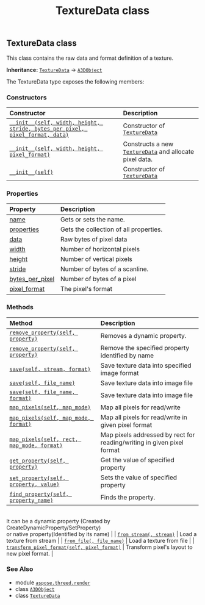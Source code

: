 ﻿---
title: TextureData class
second_title: Aspose.3D for Python via .NET API References
description: 
type: docs
weight: 410
url: /python-net/aspose.threed.render/texturedata/
is_root: false
---

## TextureData class

This class contains the raw data and format definition of a texture.



**Inheritance:** [`TextureData`](/3d/python-net/aspose.threed.render/texturedata) → 
[`A3DObject`](/3d/python-net/aspose.threed/a3dobject)



The TextureData type exposes the following members:

### Constructors
| Constructor | Description |
| :- | :- |
| [`__init__(self, width, height, stride, bytes_per_pixel, pixel_format, data)`](/3d/python-net/aspose.threed.render/texturedata/__init__/#int-int-int-int-aspose.threed.render.pixelformat-bytes) | Constructor of [`TextureData`](/3d/python-net/aspose.threed.render/texturedata) |
| [`__init__(self, width, height, pixel_format)`](/3d/python-net/aspose.threed.render/texturedata/__init__/#int-int-aspose.threed.render.pixelformat) | Constructs a new [`TextureData`](/3d/python-net/aspose.threed.render/texturedata) and allocate pixel data. |
| [`__init__(self)`](/3d/python-net/aspose.threed.render/texturedata/__init__/#) | Constructor of [`TextureData`](/3d/python-net/aspose.threed.render/texturedata) |


### Properties
| Property | Description |
| :- | :- |
| [name](/3d/python-net/aspose.threed.render/texturedata/name) | Gets or sets the name. |
| [properties](/3d/python-net/aspose.threed.render/texturedata/properties) | Gets the collection of all properties. |
| [data](/3d/python-net/aspose.threed.render/texturedata/data) | Raw bytes of pixel data |
| [width](/3d/python-net/aspose.threed.render/texturedata/width) | Number of horizontal pixels |
| [height](/3d/python-net/aspose.threed.render/texturedata/height) | Number of vertical pixels |
| [stride](/3d/python-net/aspose.threed.render/texturedata/stride) | Number of bytes of a scanline. |
| [bytes_per_pixel](/3d/python-net/aspose.threed.render/texturedata/bytes_per_pixel) | Number of bytes of a pixel |
| [pixel_format](/3d/python-net/aspose.threed.render/texturedata/pixel_format) | The pixel's format |


### Methods
| Method | Description |
| :- | :- |
| [`remove_property(self, property)`](/3d/python-net/aspose.threed.render/texturedata/remove_property/#aspose.threed.property) | Removes a dynamic property. |
| [`remove_property(self, property)`](/3d/python-net/aspose.threed.render/texturedata/remove_property/#str) | Remove the specified property identified by name |
| [`save(self, stream, format)`](/3d/python-net/aspose.threed.render/texturedata/save/#io.rawiobase-str) | Save texture data into specified image format |
| [`save(self, file_name)`](/3d/python-net/aspose.threed.render/texturedata/save/#str) | Save texture data into image file |
| [`save(self, file_name, format)`](/3d/python-net/aspose.threed.render/texturedata/save/#str-str) | Save texture data into image file |
| [`map_pixels(self, map_mode)`](/3d/python-net/aspose.threed.render/texturedata/map_pixels/#aspose.threed.render.pixelmapmode) | Map all pixels for read/write |
| [`map_pixels(self, map_mode, format)`](/3d/python-net/aspose.threed.render/texturedata/map_pixels/#aspose.threed.render.pixelmapmode-aspose.threed.render.pixelformat) | Map all pixels for read/write in given pixel format |
| [`map_pixels(self, rect, map_mode, format)`](/3d/python-net/aspose.threed.render/texturedata/map_pixels/#aspose.threed.utilities.rect-aspose.threed.render.pixelmapmode-aspose.threed.render.pixelformat) | Map pixels addressed by rect for reading/writing in given pixel format |
| [`get_property(self, property)`](/3d/python-net/aspose.threed.render/texturedata/get_property/#str) | Get the value of specified property |
| [`set_property(self, property, value)`](/3d/python-net/aspose.threed.render/texturedata/set_property/#str-any) | Sets the value of specified property |
| [`find_property(self, property_name)`](/3d/python-net/aspose.threed.render/texturedata/find_property/#str) | Finds the property.<br/>It can be a dynamic property (Created by CreateDynamicProperty/SetProperty) <br/>or native property(Identified by its name) |
| [`from_stream(, stream)`](/3d/python-net/aspose.threed.render/texturedata/from_stream/#io.rawiobase) | Load a texture from stream |
| [`from_file(, file_name)`](/3d/python-net/aspose.threed.render/texturedata/from_file/#str) | Load a texture from file |
| [`transform_pixel_format(self, pixel_format)`](/3d/python-net/aspose.threed.render/texturedata/transform_pixel_format/#aspose.threed.render.pixelformat) | Transform pixel's layout to new pixel format. |



### See Also
* module [`aspose.threed.render`](..)
* class [`A3DObject`](/3d/python-net/aspose.threed/a3dobject)
* class [`TextureData`](/3d/python-net/aspose.threed.render/texturedata)
